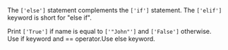 The `['else']` statement complements the `['if']` statement. The `['elif']` keyword is short for "else if".  
  
Print `['True']` if name is equal to `['"John"']` and `['False']` otherwise.  
Use if keyword and == operator.Use else keyword.